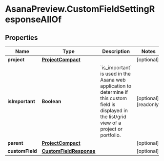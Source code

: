 # AsanaPreview.CustomFieldSettingResponseAllOf

## Properties

Name | Type | Description | Notes
------------ | ------------- | ------------- | -------------
**project** | [**ProjectCompact**](ProjectCompact.md) |  | [optional] 
**isImportant** | **Boolean** | &#x60;is_important&#x60; is used in the Asana web application to determine if this custom field is displayed in the list/grid view of a project or portfolio. | [optional] [readonly] 
**parent** | [**ProjectCompact**](ProjectCompact.md) |  | [optional] 
**customField** | [**CustomFieldResponse**](CustomFieldResponse.md) |  | [optional] 


